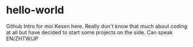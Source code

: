 # hello-world
Github Intro for moi
Kesen here. Really don't know that much about coding at all but have decided to start some projects on the side. Can speak EN/ZHTW/JP
